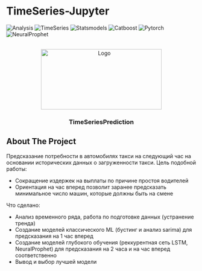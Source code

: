 # TimeSeries-Jupyter
![Analysis](https://img.shields.io/badge/Analysis-827141?style=flat)
![TimeSeries](https://img.shields.io/badge/TimeSeries-827141?style=flat)
![Statsmodels](https://img.shields.io/badge/Statsmodels-827141?style=flat)
![Catboost](https://img.shields.io/badge/Catboost-cf8378?style=flat)
![Pytorch](https://img.shields.io/badge/Pytorch-cf8378?style=flat)
![NeuralProphet](https://img.shields.io/badge/NeuralProphet-cf8378?style=flat)

<br />
<div align="center">
  <a>
    <img src="https://www.dataquest.io/wp-content/uploads/2018/11/time-series-pandas_78_0.png" alt="Logo" width="320" height="160">
  </a>

  <h3 align="center">TimeSeriesPrediction</h3>
</div>

## About The Project

Предсказание потребности в автомобилях такси на следующий час на основании исторических данных о загруженности такси.
Цель подобной работы:
* Сокращение издержек на выплаты по причине простоя водителей 
* Ориентация на час вперед позволит заранее предсказать минимальное число машин, которые должны быть на смене

Что сделано:
* Анализ временного ряда, работа по подготовке данных (устранение тренда)
* Создание моделей классического ML (бустинг и анализ sarima) для предсказания на 1 час вперед
* Создание моделей глубокого обучения (реккурентная сеть LSTM, NeuralProphet) для предсказания на 2 часа и на час вперед соответственно
* Вывод и выбор лучшей модели
